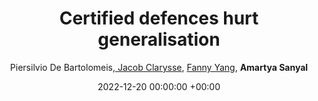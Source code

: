 ---
layout: post
categories: research
authors: "Amartya Sanyal"
title:  "Certified defences hurt generalisation"
date:   2022-12-20 00:00:00 +00:00
image: /images/cert_mnist.png
author: Piersilvio De Bartolomeis,<a href="https://sml.inf.ethz.ch/group/jacobc/"> Jacob Clarysse</a>, <a href="https://sml.inf.ethz.ch/group/fannyy/"> Fanny Yang</a>, <strong> Amartya Sanyal </strong>
important: new
accepted: yes
venue: Workshop on <a href="https://sites.google.com/view/icbinb-2022/home">Understanding Deep Learning Through Empirical Falsification </a>  
spotlight: Oral Paper
shortVenue: NeurIPS Workshop
paper: https://pdebartol.github.io/assets/pdf/certified_defences.pdf
---